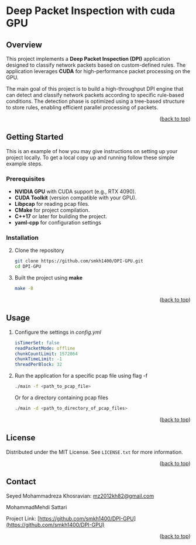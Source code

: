 # Deep Packet Inspection with cuda GPU

## Overview

This project implements a **Deep Packet Inspection (DPI)** application designed to classify network packets based on custom-defined rules. The application leverages **CUDA** for high-performance packet processing on the GPU.

The main goal of this project is to build a high-throughput DPI engine that can detect and classify network packets according to specific rule-based conditions. The detection phase is optimized using a tree-based structure to store rules, enabling efficient parallel processing of packets.

<p align="right">(<a href="#readme-top">back to top</a>)</p>


## Getting Started

This is an example of how you may give instructions on setting up your project locally.
To get a local copy up and running follow these simple example steps.

### Prerequisites

- **NVIDIA GPU** with CUDA support (e.g., RTX 4090).
- **CUDA Toolkit** (version compatible with your GPU).
- **Libpcap** for reading pcap files.
- **CMake** for project compilation.
- **C++17** or later for building the project.
- **yaml-cpp** for configuration settings

### Installation

2. Clone the repository
   ```sh
   git clone https://github.com/smkh1400/DPI-GPU.git
   cd DPI-GPU
   ```
3. Built the project using **make**
   ```sh
   make -B
   ```

<p align="right">(<a href="#readme-top">back to top</a>)</p>



## Usage

1. Configure the settings in *config.yml*
   ```yml
   isTimerSet: false
   readPacketMode: offline  
   chunkCountLimit: 1572864
   chunkTimeLimit: -1
   threadPerBlock: 32
   ```
2. Run the application for a specific pcap file using flag -f
   ```sh
   ./main -f <path_to_pcap_file>
   ```
   Or for a directory containing pcap files
   ```sh
   ./main -d <path_to_directory_of_pcap_files>
   ```

<p align="right">(<a href="#readme-top">back to top</a>)</p>



<!-- LICENSE -->
## License

Distributed under the MIT License. See `LICENSE.txt` for more information.

<p align="right">(<a href="#readme-top">back to top</a>)</p>



<!-- CONTACT -->
## Contact

Seyed Mohammadreza Khosravian: mz2012kh82@gmail.com

MohammadMehdi Sattari

Project Link: [https://github.com/smkh1400/DPI-GPU](https://github.com/smkh1400/DPI-GPU)

<p align="right">(<a href="#readme-top">back to top</a>)</p>